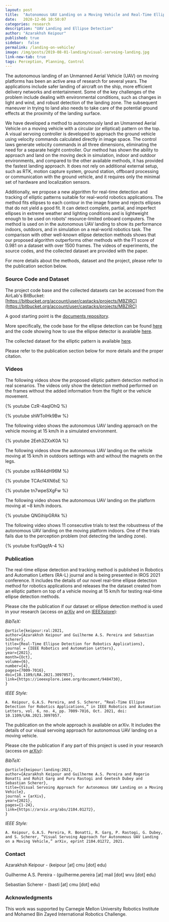 ```yaml
---
layout: post
title:  "Autonomous UAV Landing on a Moving Vehicle and Real-Time Ellipse Detection"
date:   2020-12-06 10:50:07
categories: research
description: "UAV Landing and Ellipse Detection"
author: "Azarakhsh Keipour"
published: true
sidebar:  false
permalink: /landing-on-vehicle/
image: /img/posts/2019-08-01-landing/visual-servoing-landing.jpg
link-new-tab: true
tags: Perception, Planning, Control
---
```


The autonomous landing of an Unmanned Aerial Vehicle (UAV) on moving platforms has been an active area of research for several years. The applications include safer landing of aircraft on the ship, more efficient delivery networks and entertainment. Some of the key challenges of the problem include dealing with environmental conditions, such as changes in light and wind, and robust detection of the landing zone. The subsequent maneuver in trying to land also needs to take care of the potential ground effects at the proximity of the landing surface.

We have developed a method to autonomously land an Unmanned Aerial Vehicle on a moving vehicle with a circular (or elliptical) pattern on the top. A visual servoing controller is developed to approach the ground vehicle using velocity commands calculated directly in image space. The control laws generate velocity commands in all three dimensions, eliminating the need for a separate height controller. Our method has shown the ability to approach and land on the moving deck in simulation, indoor and outdoor environments, and compared to the other available methods, it has provided the fastest landing approach. It does not rely on additional external setup, such as RTK, motion capture system, ground station, offboard processing or communication with the ground vehicle, and it requires only the minimal set of hardware and localization sensors. 

Additionally, we propose a new algorithm for real-time detection and tracking of elliptic patterns suitable for real-world robotics applications. The method fits ellipses to each contour in the image frame and rejects ellipses that do not yield a good fit. It can detect complete, partial, and imperfect ellipses in extreme weather and lighting conditions and is lightweight enough to be used on robots' resource-limited onboard computers. The method is used on in the autonomous UAV landing to show its performance indoors, outdoors, and in simulation on a real-world robotics task. The comparison with other well-known ellipse detection methods shows that our proposed algorithm outperforms other methods with the F1 score of 0.981 on a dataset with over 1500 frames. The videos of experiments, the source codes, and the collected dataset are provided with the paper.

For more details about the methods, dataset and the project, please refer to the publication section below.

### Source Code and Dataset

The project code base and the collected datasets can be accessed from the AirLab's BitBucket: [https://bitbucket.org/account/user/castacks/projects/MBZIRC](https://bitbucket.org/account/user/castacks/projects/MBZIRC) 

A good starting point is the [documents repository](https://bitbucket.org/castacks/mbzirc_documents/wiki/Home). 

More specifically, the code base for the ellipse detection can be found [here](https://bitbucket.org/castacks/mbzirc_commons/) and the code showing how to use the ellipse detector is available [here](https://bitbucket.org/castacks/mbzirc_decktrack). 

The collected dataset for the elliptic pattern is available [here](http://bit.ly/airlabmbzdataset). 

Please refer to the publication section below for more details and the proper citation. 

### Videos

The following videos show the proposed elliptic pattern detection method in real scenarios. The videos only show the detection method performed on the frames without the added information from the flight or the vehicle movement. 

{% youtube CzR-4aqlOhQ %}

{% youtube shWToIHk9Bw %}

The following video shows the autonomous UAV landing approach on the vehicle moving at 15 km/h in a simulated environment. 

{% youtube 2Eeh3ZXxK0A %}


The following videos show the autonomous UAV landing on the vehicle moving at 15 km/h in outdoors settings with and without the magnets on the legs. 

{% youtube xs1R44dH96M %}

{% youtube TCAcf4XN6sE %}

{% youtube tn7wpeSXgFw %}

The following video shows the autonomous UAV landing on the platform moving at ~8 km/h indoors. 

{% youtube QNGihlpGRAk %}

The following video shows 11 consecutive trials to test the robustness of the autonomous UAV landing on the moving platform indoors. One of the trials fails due to the perception problem (not detecting the landing zone). 

{% youtube fcsfQqqfA-4 %}

### Publication

The real-time ellipse detection and tracking method is published in Robotics and Automation Letters (RA-L) journal and is being presented in IROS 2021 conference. It includes the details of our novel real-time ellipse detection method for robotics applications and releases the the dataset created from an elliptic pattern on top of a vehicle moving at 15 km/h for testing real-time ellipse detection methods.

Please cite the publication if our dataset or ellipse detection method is used in your research (access on [arXiv](https://arxiv.org/abs/2102.12670) and on [IEEEXplore](https://ieeexplore.ieee.org/document/9484730)): 

*BibTeX:* 

```
@article{keipour:ral:2021,
author={Azarakhsh Keipour and Guilherme A.S. Pereira and Sebastian Scherer},
title={Real-Time Ellipse Detection for Robotics Applications},
journal = {IEEE Robotics and Automation Letters},
year={2021},
month={Oct},
volume={6},
number={4},
pages={7009-7016},
doi={10.1109/LRA.2021.3097057},
link={https://ieeexplore.ieee.org/document/9484730},
} 
```

*IEEE Style:* 

```
A. Keipour, G.A.S. Pereira, and S. Scherer, “Real-Time Ellipse Detection for Robotics Applications,” in IEEE Robotics and Automation Letters, vol. 6, no. 4, pp. 7009-7016, Oct. 2021, doi: 10.1109/LRA.2021.3097057.
```

The publication on the whole approach is available on arXiv. It includes the details of our visual servoing approach for autonomous UAV landing on a moving vehicle.

Please cite the publication if any part of this project is used in your research (access on [arXiv](https://arxiv.org/abs/2104.01272)): 

*BibTeX:* 

```
@article{keipour:landing:2021,
author={Azarakhsh Keipour and Guilherme A.S. Pereira and Rogerio Bonatti and Rohit Garg and Puru Rastogi and Geetesh Dubey and Sebastian Scherer},
title={Visual Servoing Approach for Autonomous UAV Landing on a Moving Vehicle},
journal = {arXiv},
year={2021},
pages={1-24},
link={https://arxiv.org/abs/2104.01272},
} 
```

*IEEE Style:* 

```
A. Keipour, G.A.S. Pereira, R. Bonatti, R. Garg, P. Rastogi, G. Dubey, and S. Scherer, “Visual Servoing Approach for Autonomous UAV Landing on a Moving Vehicle,” arXiv, eprint 2104.01272, 2021. 
```

### Contact 

Azarakhsh Keipour - (keipour [at] cmu [dot] edu) 

Guilherme A.S. Pereira - (guilherme.pereira [at] mail [dot] wvu [dot] edu) 

Sebastian Scherer - (basti [at] cmu [dot] edu) 

### Acknowledgments

This work was supported by Carnegie Mellon University Robotics Institute and Mohamed Bin Zayed International Robotics Challenge.